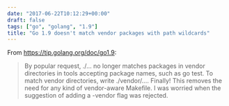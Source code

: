 ```yaml
---
date: "2017-06-22T10:12:29+00:00"
draft: false
tags: ["go", "golang", "1.9"]
title: "Go 1.9 doesn't match vendor packages with path wildcards"
---
```

From https://tip.golang.org/doc/go1.9:

>By popular request, ./... no longer matches packages in vendor directories in tools accepting package names, such as go test. To match vendor directories, write ./vendor/.... Finally! This removes the need for any kind of vendor-aware Makefile. I was worried when the suggestion of adding a -vendor flag was rejected.
